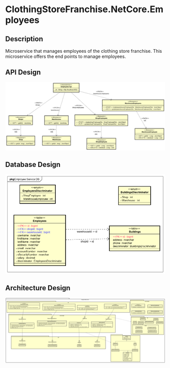 # ClothingStoreFranchise.NetCore.Employees

**Description**
----------------

Microservice that manages employees of the clothing store franchise. This microservice offers the end points to manage employees.

**API Design**
----------------

![apiDesign](https://github.com/ClothingStoreFranchise/ClothingStoreFranchise.NetCore.Employees/blob/develop/figures/employeesApi.png)

**Database Design**
----------------

![databaseDesign](https://github.com/ClothingStoreFranchise/ClothingStoreFranchise.NetCore.Employees/blob/develop/figures/EmployeesDb.png)

**Architecture Design**
----------------

![architectureDesign](https://github.com/ClothingStoreFranchise/ClothingStoreFranchise.NetCore.Employees/blob/develop/figures/EmployeesComponent.png)
